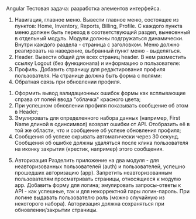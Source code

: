 Angular
Тестовая задача: разработка элементов интерфейса.
1.	Навигация, главное меню.
Вывести главное меню, состоящее из пунктов: Home, Inventory, Reports, Billing, Profile. С каждого пункта меню должен быть переход в соответствующий раздел, вынесенный в отдельный модуль. Модули должны подгружаться динамически. Внутри каждого раздела - страница с заголовком. Меню должно реагировать на наведение, выбранный пункт меню - выделяться.
2.	Header.
Вывести общий для всех страниц header. В нем разместить ссылку Logout (без функционала) и информацию о пользователе:
3.	Профиль.
Добавить страницу для редактирования профиля пользователя. На странице должна быть форма с полями:
4.	Обратная связь при обновлении профиля.
1)	Оформить вывод валидационных ошибок формы как всплывающие справа от полей ввода "облачка" красного цвета;
2)	При успешном обновлении профиля показывать сообщение об этом в Header;
3)	Эмулировать для определенного набора данных (например, First Name длиной в одинсимвол) возврат ошибки от API. Отобразить её в той же области, что и сообщение об успехе обновления профиля;
4)	Сообщения об успехе скрывать автоматически через 30 секунд. Сообщения об ошибке должны удаляться после клика пользователя на иконку закрытия (крестик, например) этого сообщения.
5.	Авторизация
Разделить приложение на два модуля - для неавторизованных пользователей (auth) и пользователей, успешно прошедших авторизацию (app). 
Запретить неавторизованным пользователям просматривать страницы, относящиеся к модулю app. 
Добавить форму для логина; эмулировать запросы-ответы к API - как успешные, так и для некорректной пары логин-пароль.
 При логине выдавать пользователю роль (можно случайную из некоторого набора).
 Авторизация должна сохраняться при обновлении/закрытии страницы.


